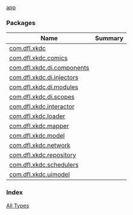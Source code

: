 [app](./index.md)

### Packages

| Name | Summary |
|---|---|
| [com.dfl.xkdc](com.dfl.xkdc/index.md) |  |
| [com.dfl.xkdc.comics](com.dfl.xkdc.comics/index.md) |  |
| [com.dfl.xkdc.di.components](com.dfl.xkdc.di.components/index.md) |  |
| [com.dfl.xkdc.di.injectors](com.dfl.xkdc.di.injectors/index.md) |  |
| [com.dfl.xkdc.di.modules](com.dfl.xkdc.di.modules/index.md) |  |
| [com.dfl.xkdc.di.scopes](com.dfl.xkdc.di.scopes/index.md) |  |
| [com.dfl.xkdc.interactor](com.dfl.xkdc.interactor/index.md) |  |
| [com.dfl.xkdc.loader](com.dfl.xkdc.loader/index.md) |  |
| [com.dfl.xkdc.mapper](com.dfl.xkdc.mapper/index.md) |  |
| [com.dfl.xkdc.model](com.dfl.xkdc.model/index.md) |  |
| [com.dfl.xkdc.network](com.dfl.xkdc.network/index.md) |  |
| [com.dfl.xkdc.repository](com.dfl.xkdc.repository/index.md) |  |
| [com.dfl.xkdc.schedulers](com.dfl.xkdc.schedulers/index.md) |  |
| [com.dfl.xkdc.uimodel](com.dfl.xkdc.uimodel/index.md) |  |

### Index

[All Types](alltypes/index.md)
